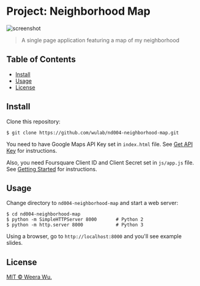 # Project: Neighborhood Map

![screenshot](https://user-images.githubusercontent.com/592709/34468485-5e0c1df4-ef3c-11e7-9b33-496390ceb8cd.png)

> A single page application featuring a map of my neighborhood

## Table of Contents

- [Install](#install)
- [Usage](#usage)
- [License](#license)

## Install

Clone this repository:

    $ git clone https://github.com/wulab/nd004-neighborhood-map.git

You need to have Google Maps API Key set in `index.html` file. See [Get API
Key](https://developers.google.com/maps/documentation/javascript/get-api-key)
for instructions.

Also, you need Foursquare Client ID and Client Secret set in
`js/app.js` file. See [Getting
Started](https://developer.foursquare.com/docs/api/getting-started) for
instructions.

## Usage

Change directory to `nd004-neighborhood-map` and start a web server:

    $ cd nd004-neighborhood-map
    $ python -m SimpleHTTPServer 8000       # Python 2
    $ python -m http.server 8000            # Python 3

Using a browser, go to `http://localhost:8000` and you'll see example slides.

## License

[MIT © Weera Wu.](LICENSE)
